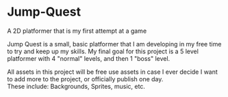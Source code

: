 # Jump-Quest
A 2D platformer that is my first attempt at a game

Jump Quest is a small, basic platformer that I am developing in my free time to try and keep up my skills.
My final goal for this project is a 5 level platformer with 4 "normal" levels, and then 1 "boss" level.

All assets in this project will be free use assets in case I ever decide I want to add more to the project, or officially publish one day.  
These include: Backgrounds, Sprites, music, etc.
